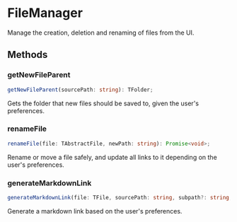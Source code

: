 # FileManager

Manage the creation, deletion and renaming of files from the UI.

## Methods

### getNewFileParent

```ts
getNewFileParent(sourcePath: string): TFolder;
```

Gets the folder that new files should be saved to, given the user's preferences.

### renameFile

```ts
renameFile(file: TAbstractFile, newPath: string): Promise<void>;
```

Rename or move a file safely, and update all links to it depending on the user's preferences.

### generateMarkdownLink

```ts
generateMarkdownLink(file: TFile, sourcePath: string, subpath?: string, alias?: string): string;
```

Generate a markdown link based on the user's preferences.

